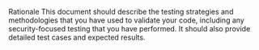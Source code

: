 Rationale
This document should describe the testing strategies and methodologies that you have used to validate your code, including any security-focused testing that you have performed. It should also provide detailed test cases and expected results.
